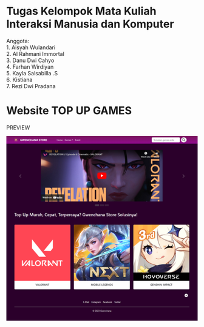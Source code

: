 # Tugas Kelompok Mata Kuliah Interaksi Manusia dan Komputer

<p>Anggota:<br>
1. Aisyah Wulandari <br>
2. Al Rahmani Immortal <br>
3. Danu Dwi Cahyo <br>
4. Farhan Wirdiyan <br>
5. Kayla Salsabilla .S <br>
6. Kistiana <br>
7. Rezi Dwi Pradana </p>

<h1>Website TOP UP GAMES</h1>
<p>PREVIEW</p>


<img width="919" alt="PreviewHome" src="image/preview.png">